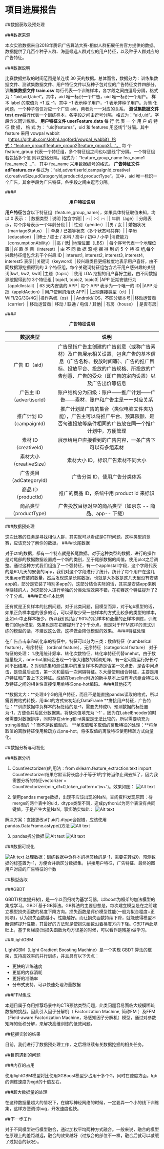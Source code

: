 # 项目进展报告

##数据获取及预处理

###数据来源

本次实验数据来自2018年腾讯广告算法大赛-相似人群拓展任务官方提供的数据。数据提供了几百个种子人群、海量候选人群对应的用户特征，以及种子人群对应的广告特征。

###数据说明

比赛数据抽取的时间范围是某连续 30 天的数据。总体而言，数据分为：训练集数据文件、测试集数据文件、用户特征文件以及种子包对应的广告特征文件四部分。
**训练集数据文件 train.csv** 每行代表一个训练样本，各字段之间由逗号分隔，格式为：“aid,uid,label”。其中，aid 唯一标识一个广告，uid 唯一标识一个用户。 样本 label 的取值为 +1 或 -1，其中 +1 表示种子用户，-1 表示非种子用户。为简 化问题，一个种子包仅对应一个广告 aid，两者为一一对应的关系。
**测试集数据文件 test.csv**每行代表一个训练样本，各字段之间由逗号分隔，格式为：“aid,uid”。字段含义同训练集。
**用户特征文件 userFeature.data** 每 行 代 表 一 个 用 户 的 特 征 数 据， 格 式 为：
“uid|features”，uid 和 features 用竖线“|”分隔。其中 feature 采用 vowpal
wabbit（https://github.com/JohnLangford/vowpal_wabbit）格式：“feature_group1|feature_group2|feature_group3|...”。 每 个 feature_group
代表一个特征组，多个特征组之间也以竖线“|”分隔。一个特征组若包括多个值
则以空格分隔，格式为：“feature_group_name fea_name1 fea_name2 …”，
其中 fea_name 采用数据编号的格式。
**广告特征文件 adFeature.csv** 格式为：“aid,advertiserId,campaignId,creativeI
d,creativeSize,adCategoryId,productId,productType”。其中，aid 唯一标识一
个广告，其余字段为广告特征，各字段之间由逗号分隔。

####<center>**用户特征说明**</center>

**用户特征**包含以下特征组（feature_group_name），如果具体特征取值未知，均
以 0 表示：
| 数据类型   |    说明   |包含字段|
| :-: | :-:| :-: |
| 年龄（age）| 分段表示，每个序号表示一个年龄分段 |     |
| 性别（gender）|   |男 / 女 |
| 婚姻状况（marriageStatus） |    | 单身 / 已婚等状态（多个状态可共存）|
|	学历（education）| |博士 / 硕士 / 本科 / 高中 / 初中 / 小学
|消费能力（consumptionAbility）|  |高 / 低|
|地理位置（LBS）| 每个序号代表一个地理位置|
|兴 趣 类 目（interest）| 由 不 同 数 据 源 挖 掘 得 到 的 5 个 特 征 组,每个兴趣特征组包含若干个兴趣 ID | interest1, interest2, interest3, interest4, interest5 表示|
|关键词（keyword）|较兴趣类目更细粒度地表示用户喜好，由不同数据源挖掘得到的 3 个特征组，每个关键词特征组包含若干用户感兴趣的关键词|kw1, kw2, kw3|
|主题（topic）| 使用 LDA 挖掘的用户喜好主题，由不同数据源挖掘得到的 3个特征组 | topic1, topic2, topic3|
|APP 近期安装行为（appIdInstall）| 63 天内安装的 APP | 每个 APP 表示为一个唯一的 ID|
|APP 活跃（appIdAction）| 用户使用的活跃 APP| |
|上网连接类型（ct）|  | WIFI/2G/3G/4G|
|操作系统（os）| | Android/IOS，不区分版本号|
|移动运营商（carrier）| 移动运营商 | 移动 / 联通 / 电信 / 其他|
| 有房（house） | 是否有房|

####<center>**广告特征说明**</center>

| 数据类型   |    说明   |
| :-: | :-:|
|广告 ID（aid）| 广告是指广告主创建的广告创意（或称广告素材）及广告展示相关设置，包含广告的基本信息（广告名称、投放时间等）、广告的推广目标、投放平台、投放的广告规格、所投放的广告创意、广告的受众（即广告的定向设置）以及广告出价等信息|
|广告主 ID（advertiserId）|账户结构分为四级：账户——推广计划——广告——素材，账户和广告主是一一对应关系|
|推广计划 ID（campaignId）| 推广计划是广告的集合（类似电脑文件夹功能），广告主可以将推广平台、预算限额、是否匀速投放等条件相同的广告放在同一个推广计划中，方便管理|
| 素材 ID（creativeId）| 展示给用户直接看到的广告内容，一条广告下可以有多组素材|
| 素材大小（creativeSize）| 素材大小 ID，标识广告素材不同大小|
| 广告类目（adCategoryId）| 广告分类 ID，使用广告分类体系|
| 商品 ID（productId）| 推广的商品 ID，系统中用 product id 来标识|
| 商品类型（productType）| 广告投放目标对应的商品类型（如京东 -- 商品、app-- 下载）|


###数据预处理

这次比赛的任务是寻找相似人群，其实就可以看成是CTR问题。这种类型的竞赛，应该充分了解你的数据。
####长尾数据

对于ctr的数据，都有一个特点就是长尾数据。对于这种类型的数据，进行的操作是对尾部的数据数据设置成一个新的类别，至于尾部数据的阈值，使用plot之后调整。通过这种方式我们组造了一个强特征，有一个appInstall字段，这个字段代表的是60几天的安装的app，我们对这个字段进行了统计，统计了每个用户在这几天里app安装的数量，然后发现这是长尾数据，也就是大多数是这几天里没有安装app的，部分是安装了特别多app的，这部分结合实际的话，其实是安装app来刷单赚钱的人，对这部分人进行单独的分类处理效果不错，在初赛这个特征提升了2个千分点。
####正负样本比例

还有就是正负样本的比例问题，对于此类问题，因模型而异，对于lgb模型的话，如果正负样本差的很多的话，可以采取少采一些样本的方式比较多的类型的样本，比如ctr中正样本极少，所以我们就抽了90%的负样本和全量的正样本训练，训练我们的lgb模型，效果也是在初赛提升了2个千分点。但是对于FFM这样的流式训练的模型的话，不建议这么做，这样做会降低模型的效果。
####特征处理

在广告点击率和转化率的特征中，特征可以分为三类：数值特征（numberical feature），有序特征 （ordinal feature），无序特征（categorical feature）
对于特征的处理： 1.使用统计频率、转化次数特征、转化率特征代替onehot，由于数据量极大，one-hot编码会出现一个很大维数的稀疏矩阵，有一定可能运行好长时间不出结果。2.对训练集和测试集中的重复样本构造是否第一次点击，是否中间点击，是否最后点击，第一次和最后一次间隔特征。3.大量使用组合特征，主要是用户特征和广告上下文特征。成绩在baseline附近的新手基本上没有考虑组合特征以及特征之间的相关性直接使用单特征one-hot编码。
####其他技巧

**数据太大：**处理4个G的用户特征，而且不是能直接pandas读取的格式，所以需要做格式转换，用dict的方式来初始化DataFrame
**拼接用户特征，广告特征：**训练数据中负样本的标签给的是-1，需要先转成0，预测数据的标签置为-1，方便合并后区分数据集。将缺失值填充为 '-1' ，因为在LabelEncoder的时候需要对数据排序，同时存在string和int类型是无法比较的。所以需要填充为string类型的 ‘-1’而不是数值型的。
**单取值和多取值的离散特征的处理：**将单取值的离散特征使用稀疏方式one-hot，将多取值的离散特征使用稀疏方式向量化。


##数据分析与可视化

###数据分析

1. CountVectorizer()的用法：from sklearn.feature_extraction.text import CountVectorizer结果它默认将长度小于等于1的字符当停止词去掉了，因为我需要分析的特征vectorizer = CountVectorizer(min_df=0,token_pattern='\w+')。效果如图：
![Alt text](./1556091393670.png)

2. 使用pandas merge数据，出现不应该出现的NaN。查阅资料发现原因：待merge的两个表中的uid，dtype类型不同，造成python以为两个表没有共同键值，于是产生大量NaN。事实确实如此：
![Alt text](./1556091434075.png)

解决方案：直接更改uf['uid'].dtype会报错，应该使用pandas.DataFrame.astype()方法
![Alt text](./1556091466540.png)

3. pandas拆分数据
![Alt text](./1556091479479.png)
![Alt text](./1556091500925.png)

###数据可视化

![Alt text](./845649456530425982.jpg)
处理数据：训练数据中负样本的标签给的是-1，需要先转成0，预测数据的标签置为-1，方便合并后区分数据集。 拼接用户特征，广告特征、最终的图用户对应的广告特征的个数

##模型选取

###GBDT

GBDT(梯度提升树)，是一个以回归树为基学习器，以boost为框架的加法模型的集成学习。GBDT基于GB算法。GB算法的主要思想是，每次建立模型是在之前建立模型损失函数的梯度下降方向。损失函数是评价模型性能(一般为拟合程度+正则项)，认为损失函数越小，性能越好。而让损失函数持续下降，就能使得模型不断调整提升性能，其最好的方法就是使损失函数沿着梯度方向下降。GBDT再此基础上，基于负梯度(当损失函数为均方误差的时候，可以看作是残差)做学习。

###LightGBM

LightGBM（Light Gradient Boosting Machine）是一个实现 GBDT 算法的框架，支持高效率的并行训练，并且具有以下优点：
- 更快的训练速度
- 更低的内存消耗
- 更好的准确率
- 分布式支持，可以快速处理海量数据

###FFM集成

本题目属于商用推荐场景中的CTR预估类型问题，此类问题容易面临大规模稀疏数据的挑战。因此引入因子分解机（ Factorization Machine, 简称FM ）及FFM（Field-aware Factorization Machine，场感知因子分解机）模型，通过对参数矩阵的低秩分解，来解决高维训练的低效问题。

##挖掘实验的结果

目前，我们进行了数据预处理工作，之后将继续有关数据挖掘的相关任务。

##目前遇到的问题

###内存的占用

使用lightGBM模型将比使用XGBoost模型少占用十多个G，同时在速度方面，lgb的训练速度为xgd的十倍左右。

###超大数据量的处理

在这种数据量超大的情况下，在编写神经网络的时候，一定要弄一个小的线下训练集，这样方便调试bug，开发速度也快。

##下一步工作

对于不同模型进行模型融合，通过加权平均两种方式融合。一般来说，融合的模型在原理上的差距越远，融合的效果越好（过拟合的部位不一样，融合后就可以减缓了过拟合的状况）。
